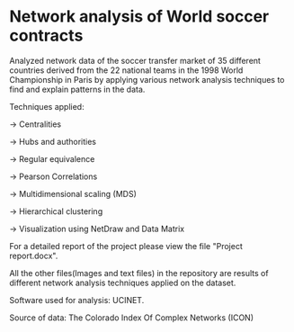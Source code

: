 # Network analysis of World soccer contracts

Analyzed network data of the soccer transfer market of 35 different countries derived from the 22 national teams in the 1998 World Championship in Paris by applying various network analysis techniques to find and explain patterns in the data.

Techniques applied:

-> Centralities

-> Hubs and authorities

-> Regular equivalence

-> Pearson Correlations

-> Multidimensional scaling (MDS)

-> Hierarchical clustering

-> Visualization using NetDraw and Data Matrix



For a detailed report of the project please view the file "Project report.docx".

All the other files(Images and text files) in the repository are results of different network analysis techniques applied on the dataset.



Software used for analysis: UCINET.

Source of data: The Colorado Index Of Complex Networks (ICON)
